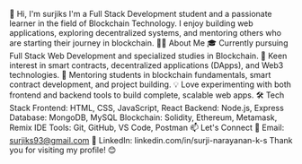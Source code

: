 👋 Hi, I'm surjiks
I'm a Full Stack Development student and a passionate learner in the field of Blockchain Technology. I enjoy building web applications, exploring decentralized systems, and mentoring others who are starting their journey in blockchain.
👨‍💻 About Me
🎓 Currently pursuing Full Stack Web Development and specialized studies in Blockchain.
🧠 Keen interest in smart contracts, decentralized applications (DApps), and Web3 technologies.
🤝 Mentoring students in blockchain fundamentals, smart contract development, and project building.
💡 Love experimenting with both frontend and backend tools to build complete, scalable web apps.
🛠️ Tech Stack
Frontend: HTML, CSS, JavaScript, React
Backend: Node.js, Express
Database: MongoDB, MySQL
Blockchain: Solidity, Ethereum, Metamask, Remix IDE
Tools: Git, GitHub, VS Code, Postman
📫 Let's Connect
📧 Email: surjiks93@gmail.com
💼 LinkedIn: linkedin.com/in/surji-narayanan-k-s
Thank you for visiting my profile! 😊

